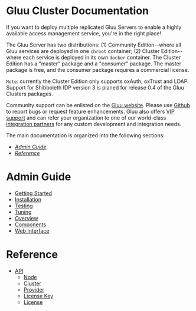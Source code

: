 # Gluu Cluster Documentation

If you want to deploy multiple replicated Gluu Servers to enable a highly available access management service,
you're in the right place!

The Gluu Server has two distributions: (1) Community Edition--where all Gluu services are deployed in one `chroot`
container; (2) Cluster Edition--where each service is deployed in its own `docker` container. The Cluster Edition has a 
"master" package and a "consumer" package. The master package is free, and the consumer package requires a commercial 
license.

`Note`: currently the Cluster Edition only supports oxAuth, oxTrust and LDAP. Support for Shibboleth IDP version 3 
is planed for release 0.4 of the Gluu Clusters packages. 

Community support can be enlisted on the [Gluu website](http://support.gluu.org). Please use
[Github](http://github.com/GluuFederation) to report bugs or request feature enhancements. Gluu also offers
[VIP support](http://gluu.org/pricing) and can refer your organization to one of our world-class
[integration partners](http://gluu.org/current-partners) for any custom development and integration needs.

The main documentation is organized into the following sections:

- *[Admin Guide](#admin-guide)*
- *[Reference](#reference)*

# Admin Guide
- [Getting Started](./admin-guide/getting-started/index.md)
- [Installation](./admin-guide/installation/index.md)
- [Testing](./admin-guide/testing/index.md)
- [Tuning](./admin-guide/tuning/index.md)
- [Overview](./admin-guide/overview/index.md)
- [Components](./admin-guide/components/index.md)
- [Web Interface](./admin-guide/webui/index.md)

# Reference
- [API](./reference/api/index.md)
  - [Node](./reference/api/node.md)
  - [Cluster](./reference/api/cluster.md)
  - [Provider](./reference/api/provider.md)
  - [License Key](./reference/api/license_key.md)
  - [License](./reference/api/license.md)
